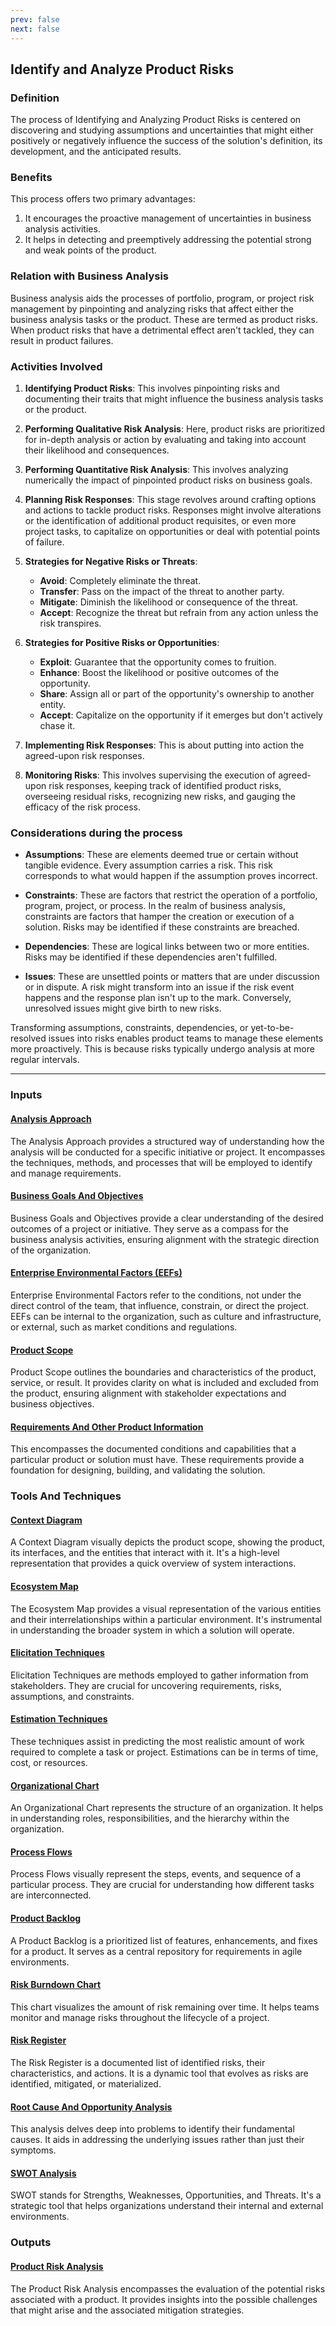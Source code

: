 ```yaml
---
prev: false
next: false
---
```


## Identify and Analyze Product Risks

### Definition

The process of Identifying and Analyzing Product Risks is centered on discovering and studying assumptions and uncertainties that might either positively or negatively influence the success of the solution's definition, its development, and the anticipated results.

### Benefits

This process offers two primary advantages:

1. It encourages the proactive management of uncertainties in business analysis activities.
2. It helps in detecting and preemptively addressing the potential strong and weak points of the product.

### Relation with Business Analysis

Business analysis aids the processes of portfolio, program, or project risk management by pinpointing and analyzing risks that affect either the business analysis tasks or the product. These are termed as product risks. When product risks that have a detrimental effect aren't tackled, they can result in product failures.

### Activities Involved

1. **Identifying Product Risks**: This involves pinpointing risks and documenting their traits that might influence the business analysis tasks or the product.

2. **Performing Qualitative Risk Analysis**: Here, product risks are prioritized for in-depth analysis or action by evaluating and taking into account their likelihood and consequences.

3. **Performing Quantitative Risk Analysis**: This involves analyzing numerically the impact of pinpointed product risks on business goals.

4. **Planning Risk Responses**: This stage revolves around crafting options and actions to tackle product risks. Responses might involve alterations or the identification of additional product requisites, or even more project tasks, to capitalize on opportunities or deal with potential points of failure.

5. **Strategies for Negative Risks or Threats**:

   - **Avoid**: Completely eliminate the threat.
   - **Transfer**: Pass on the impact of the threat to another party.
   - **Mitigate**: Diminish the likelihood or consequence of the threat.
   - **Accept**: Recognize the threat but refrain from any action unless the risk transpires.

6. **Strategies for Positive Risks or Opportunities**:

   - **Exploit**: Guarantee that the opportunity comes to fruition.
   - **Enhance**: Boost the likelihood or positive outcomes of the opportunity.
   - **Share**: Assign all or part of the opportunity's ownership to another entity.
   - **Accept**: Capitalize on the opportunity if it emerges but don't actively chase it.

7. **Implementing Risk Responses**: This is about putting into action the agreed-upon risk responses.

8. **Monitoring Risks**: This involves supervising the execution of agreed-upon risk responses, keeping track of identified product risks, overseeing residual risks, recognizing new risks, and gauging the efficacy of the risk process.

### Considerations during the process

- **Assumptions**: These are elements deemed true or certain without tangible evidence. Every assumption carries a risk. This risk corresponds to what would happen if the assumption proves incorrect.

- **Constraints**: These are factors that restrict the operation of a portfolio, program, project, or process. In the realm of business analysis, constraints are factors that hamper the creation or execution of a solution. Risks may be identified if these constraints are breached.

- **Dependencies**: These are logical links between two or more entities. Risks may be identified if these dependencies aren't fulfilled.

- **Issues**: These are unsettled points or matters that are under discussion or in dispute. A risk might transform into an issue if the risk event happens and the response plan isn't up to the mark. Conversely, unresolved issues might give birth to new risks.

Transforming assumptions, constraints, dependencies, or yet-to-be-resolved issues into risks enables product teams to manage these elements more proactively. This is because risks typically undergo analysis at more regular intervals.

---

### Inputs

#### [Analysis Approach](/content/gist/business-analysis/inputs-outputs/assessment-of-business-value.md)

The Analysis Approach provides a structured way of understanding how the analysis will be conducted for a specific initiative or project. It encompasses the techniques, methods, and processes that will be employed to identify and manage requirements.

#### [Business Goals And Objectives](/content/gist/business-analysis/inputs-outputs/assessment-of-business-value.md)

Business Goals and Objectives provide a clear understanding of the desired outcomes of a project or initiative. They serve as a compass for the business analysis activities, ensuring alignment with the strategic direction of the organization.

#### [Enterprise Environmental Factors (EEFs)](/content/gist/business-analysis/inputs-outputs/assessment-of-business-value.md)

Enterprise Environmental Factors refer to the conditions, not under the direct control of the team, that influence, constrain, or direct the project. EEFs can be internal to the organization, such as culture and infrastructure, or external, such as market conditions and regulations.

#### [Product Scope](/content/gist/business-analysis/inputs-outputs/assessment-of-business-value.md)

Product Scope outlines the boundaries and characteristics of the product, service, or result. It provides clarity on what is included and excluded from the product, ensuring alignment with stakeholder expectations and business objectives.

#### [Requirements And Other Product Information](/content/gist/business-analysis/inputs-outputs/elicitation-results-unconfirmed-confirmed.md)

This encompasses the documented conditions and capabilities that a particular product or solution must have. These requirements provide a foundation for designing, building, and validating the solution.

### Tools And Techniques

#### [Context Diagram](/content/gist/business-analysis/tools-techniques/benchmarking.md)

A Context Diagram visually depicts the product scope, showing the product, its interfaces, and the entities that interact with it. It's a high-level representation that provides a quick overview of system interactions.

#### [Ecosystem Map](/content/gist/business-analysis/tools-techniques/benchmarking.md)

The Ecosystem Map provides a visual representation of the various entities and their interrelationships within a particular environment. It's instrumental in understanding the broader system in which a solution will operate.

#### [Elicitation Techniques](/content/gist/business-analysis/tools-techniques/benchmarking.md)

Elicitation Techniques are methods employed to gather information from stakeholders. They are crucial for uncovering requirements, risks, assumptions, and constraints.

#### [Estimation Techniques](/content/gist/business-analysis/tools-techniques/benchmarking.md)

These techniques assist in predicting the most realistic amount of work required to complete a task or project. Estimations can be in terms of time, cost, or resources.

#### [Organizational Chart](/content/gist/business-analysis/tools-techniques/benchmarking.md)

An Organizational Chart represents the structure of an organization. It helps in understanding roles, responsibilities, and the hierarchy within the organization.

#### [Process Flows](/content/gist/business-analysis/tools-techniques/benchmarking.md)

Process Flows visually represent the steps, events, and sequence of a particular process. They are crucial for understanding how different tasks are interconnected.

#### [Product Backlog](/content/gist/business-analysis/tools-techniques/benchmarking.md)

A Product Backlog is a prioritized list of features, enhancements, and fixes for a product. It serves as a central repository for requirements in agile environments.

#### [Risk Burndown Chart](/content/gist/business-analysis/tools-techniques/benchmarking.md)

This chart visualizes the amount of risk remaining over time. It helps teams monitor and manage risks throughout the lifecycle of a project.

#### [Risk Register](/content/gist/business-analysis/tools-techniques/benchmarking.md)

The Risk Register is a documented list of identified risks, their characteristics, and actions. It is a dynamic tool that evolves as risks are identified, mitigated, or materialized.

#### [Root Cause And Opportunity Analysis](/content/gist/business-analysis/tools-techniques/benchmarking.md)

This analysis delves deep into problems to identify their fundamental causes. It aids in addressing the underlying issues rather than just their symptoms.

#### [SWOT Analysis](/content/gist/business-analysis/tools-techniques/benchmarking.md)

SWOT stands for Strengths, Weaknesses, Opportunities, and Threats. It's a strategic tool that helps organizations understand their internal and external environments.

### Outputs

#### [Product Risk Analysis](/content/gist/business-analysis/inputs-outputs/elicitation-results-unconfirmed-confirmed.md)

The Product Risk Analysis encompasses the evaluation of the potential risks associated with a product. It provides insights into the possible challenges that might arise and the associated mitigation strategies.
